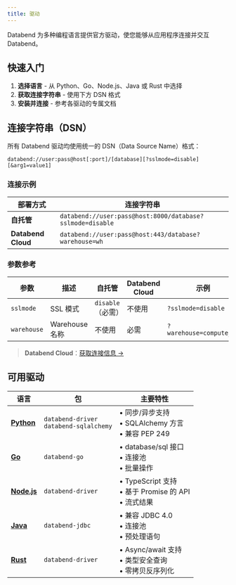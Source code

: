 ```yaml
---
title: 驱动
---
```


Databend 为多种编程语言提供官方驱动，使您能够从应用程序连接并交互 Databend。

## 快速入门

1. **选择语言** - 从 Python、Go、Node.js、Java 或 Rust 中选择  
2. **获取连接字符串** - 使用下方 DSN 格式  
3. **安装并连接** - 参考各驱动的专属文档  

## 连接字符串（DSN）

所有 Databend 驱动均使用统一的 DSN（Data Source Name）格式：

```
databend://user:pass@host[:port]/[database][?sslmode=disable][&arg1=value1]
```

### 连接示例

| 部署方式         | 连接字符串                                                  |
|------------------|-------------------------------------------------------------|
| **自托管**       | `databend://user:pass@host:8000/database?sslmode=disable`   |
| **Databend Cloud** | `databend://user:pass@host:443/database?warehouse=wh`       |

### 参数参考

| 参数        | 描述                       | 自托管               | Databend Cloud | 示例                     |
|-------------|----------------------------|----------------------|----------------|--------------------------|
| `sslmode`   | SSL 模式                   | `disable`（必需）    | 不使用         | `?sslmode=disable`       |
| `warehouse` | Warehouse 名称             | 不使用               | 必需           | `?warehouse=compute_wh`  |

> **Databend Cloud**：[获取连接信息 →](/guides/cloud/using-databend-cloud/warehouses#obtaining-connection-information)

## 可用驱动

| 语言                   | 包                                     | 主要特性                                                                                             |
|------------------------|----------------------------------------|------------------------------------------------------------------------------------------------------|
| **[Python](./python)** | `databend-driver`<br/>`databend-sqlalchemy` | • 同步/异步支持<br/>• SQLAlchemy 方言<br/>• 兼容 PEP 249                                              |
| **[Go](./golang)**     | `databend-go`                          | • database/sql 接口<br/>• 连接池<br/>• 批量操作                                                        |
| **[Node.js](./nodejs)**| `databend-driver`                      | • TypeScript 支持<br/>• 基于 Promise 的 API<br/>• 流式结果                                             |
| **[Java](./jdbc)**     | `databend-jdbc`                        | • 兼容 JDBC 4.0<br/>• 连接池<br/>• 预处理语句                                                          |
| **[Rust](./rust)**     | `databend-driver`                      | • Async/await 支持<br/>• 类型安全查询<br/>• 零拷贝反序列化                                             |